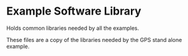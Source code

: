 # Example Software Library

Holds common libraries needed by all the examples.

These files are a copy of the libraries needed by the GPS stand alone example.